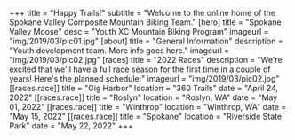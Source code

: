 +++
title = "Happy Trails!"
subtitle = "Welcome to the online home of the Spokane Valley Composite Mountain Biking Team."
[hero]
    title = "Spokane Valley Moose"
    desc = "Youth XC Mountain Biking Program"
    imageurl = "img/2019/03/pic01.jpg"
[about]
    title = "General Information"
    description = "Youth development team.  More info goes here."
    imageurl = "img/2019/03/pic02.jpg"
[races]
    title = "2022 Races"
    description = "We're excited that we'll have a full race season for the first time in a couple of years!  Here's the planned schedule:"
    imageurl = "img/2019/03/pic02.jpg"
[[races.race]]
    title = "Gig Harbor"
    location = "360 Trails"
    date = "April 24, 2022"
[[races.race]]
    title = "Roslyn"
    location = "Roslyn, WA"
    date = "May 01, 2022"
[[races.race]]
    title = "Winthrop"
    location = "Winthrop, WA"
    date = "May 15, 2022"
[[races.race]]
    title = "Spokane"
    location = "Riverside State Park"
    date = "May 22, 2022"
+++